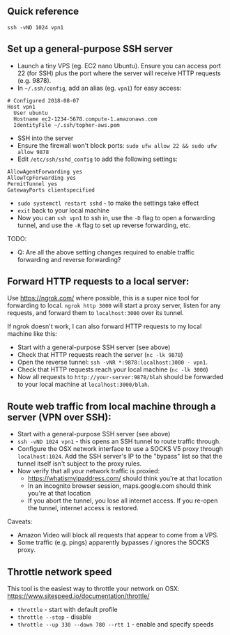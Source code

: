 ## Quick reference

```
ssh -vND 1024 vpn1
```


## Set up a general-purpose SSH server

- Launch a tiny VPS (eg. EC2 nano Ubuntu). Ensure you can access port 22 (for SSH) plus the port where the server will receive HTTP requests (e.g. 9878).
- In `~/.ssh/config`, add an alias (eg. `vpn1`) for easy access:

```
# Configured 2018-08-07
Host vpn1
  User ubuntu
  Hostname ec2-1234-5678.compute-1.amazonaws.com
  IdentityFile ~/.ssh/topher-aws.pem
```

- SSH into the server
- Ensure the firewall won't block ports: `sudo ufw allow 22 && sudo ufw allow 9878`
- Edit `/etc/ssh/sshd_config` to add the following settings:

```
AllowAgentForwarding yes
AllowTcpForwarding yes
PermitTunnel yes
GatewayPorts clientspecified
```

- `sudo systemctl restart sshd` - to make the settings take effect
- `exit` back to your local machine
- Now you can `ssh vpn1` to ssh in, use the `-D` flag to open a forwarding tunnel, and use the `-R` flag to set up reverse forwarding, etc.

TODO:
* Q: Are all the above setting changes required to enable traffic forwarding and reverse forwarding?


## Forward HTTP requests to a local server:

Use https://ngrok.com/ where possible, this is a super nice tool for forwarding to local.
`ngrok http 3000` will start a proxy server, listen for any requests, and forward them to `localhost:3000` over its tunnel.

If ngrok doesn't work, I can also forward HTTP requests to my local machine like this:

- Start with a general-purpose SSH server (see above)
- Check that HTTP requests reach the server (`nc -lk 9878`)
- Open the reverse tunnel: `ssh -vNR *:9878:localhost:3000 - vpn1`.
- Check that HTTP requests reach your local machine (`nc -lk 3000`)
- Now all requests to `http://your-server:9878/blah` should be forwarded to your local machine at `localhost:3000/blah`.


## Route web traffic from local machine through a server (VPN over SSH):

- Start with a general-purpose SSH server (see above)
- `ssh -vND 1024 vpn1` - this opens an SSH tunnel to route traffic through.
- Configure the OSX network interface to use a SOCKS V5 proxy through `localhost:1024`. Add the SSH server's IP to the "bypass" list so that the tunnel itself isn't subject to the proxy rules.
- Now verify that all your network traffic is proxied:
  - https://whatismyipaddress.com/ should think you're at that location
  - In an incognito browser session, maps.google.com should think you're at that location
  - If you abort the tunnel, you lose all internet access. If you re-open the tunnel, internet access is restored.

Caveats:

- Amazon Video will block all requests that appear to come from a VPS.
- Some traffic (e.g. pings) apparently bypasses / ignores the SOCKS proxy.


## Throttle network speed

This tool is the easiest way to throttle your network on OSX: https://www.sitespeed.io/documentation/throttle/

- `throttle` - start with default profile
- `throttle --stop` - disable
- `throttle --up 330 --down 780 --rtt 1` - enable and specify speeds
